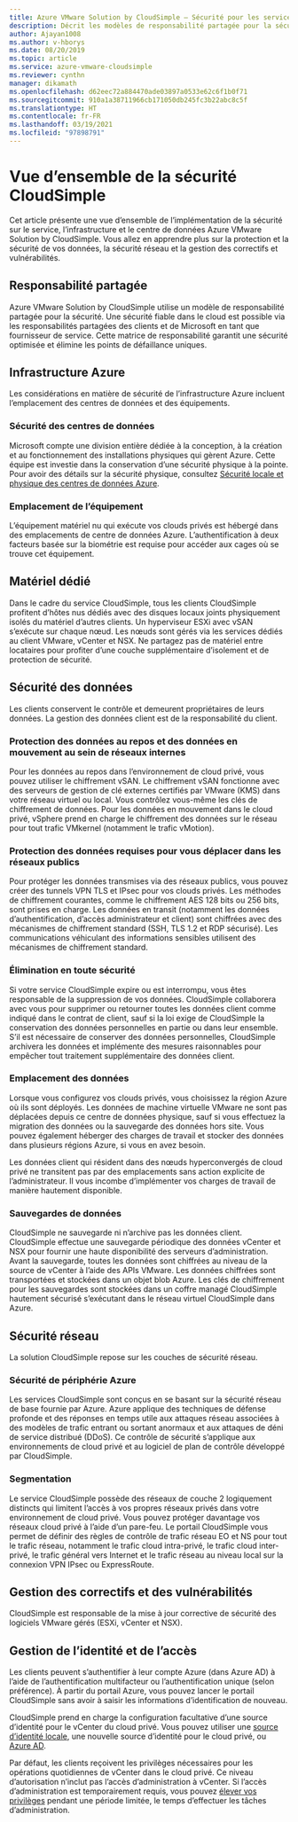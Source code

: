 ```yaml
---
title: Azure VMware Solution by CloudSimple – Sécurité pour les services CloudSimple
description: Décrit les modèles de responsabilité partagée pour la sécurité des services CloudSimple
author: Ajayan1008
ms.author: v-hborys
ms.date: 08/20/2019
ms.topic: article
ms.service: azure-vmware-cloudsimple
ms.reviewer: cynthn
manager: dikamath
ms.openlocfilehash: d62eec72a884470ade03897a0533e62c6f1b0f71
ms.sourcegitcommit: 910a1a38711966cb171050db245fc3b22abc8c5f
ms.translationtype: HT
ms.contentlocale: fr-FR
ms.lasthandoff: 03/19/2021
ms.locfileid: "97898791"
---
```

# <a name="cloudsimple-security-overview"></a>Vue d’ensemble de la sécurité CloudSimple

Cet article présente une vue d’ensemble de l’implémentation de la sécurité sur le service, l’infrastructure et le centre de données Azure VMware Solution by CloudSimple. Vous allez en apprendre plus sur la protection et la sécurité de vos données, la sécurité réseau et la gestion des correctifs et vulnérabilités.

## <a name="shared-responsibility"></a>Responsabilité partagée

Azure VMware Solution by CloudSimple utilise un modèle de responsabilité partagée pour la sécurité. Une sécurité fiable dans le cloud est possible via les responsabilités partagées des clients et de Microsoft en tant que fournisseur de service. Cette matrice de responsabilité garantit une sécurité optimisée et élimine les points de défaillance uniques.

## <a name="azure-infrastructure"></a>Infrastructure Azure

Les considérations en matière de sécurité de l’infrastructure Azure incluent l’emplacement des centres de données et des équipements.

### <a name="datacenter-security"></a>Sécurité des centres de données

Microsoft compte une division entière dédiée à la conception, à la création et au fonctionnement des installations physiques qui gèrent Azure. Cette équipe est investie dans la conservation d’une sécurité physique à la pointe. Pour avoir des détails sur la sécurité physique, consultez [Sécurité locale et physique des centres de données Azure](../security/fundamentals/physical-security.md).

### <a name="equipment-location"></a>Emplacement de l’équipement

L’équipement matériel nu qui exécute vos clouds privés est hébergé dans des emplacements de centre de données Azure.  L’authentification à deux facteurs basée sur la biométrie est requise pour accéder aux cages où se trouve cet équipement.

## <a name="dedicated-hardware"></a>Matériel dédié

Dans le cadre du service CloudSimple, tous les clients CloudSimple profitent d’hôtes nus dédiés avec des disques locaux joints physiquement isolés du matériel d’autres clients. Un hyperviseur ESXi avec vSAN s’exécute sur chaque nœud. Les nœuds sont gérés via les services dédiés au client VMware, vCenter et NSX. Ne partagez pas de matériel entre locataires pour profiter d’une couche supplémentaire d’isolement et de protection de sécurité.

## <a name="data-security"></a>Sécurité des données

Les clients conservent le contrôle et demeurent propriétaires de leurs données. La gestion des données client est de la responsabilité du client.

### <a name="data-protection-for-data-at-rest-and-data-in-motion-within-internal-networks"></a>Protection des données au repos et des données en mouvement au sein de réseaux internes

Pour les données au repos dans l’environnement de cloud privé, vous pouvez utiliser le chiffrement vSAN. Le chiffrement vSAN fonctionne avec des serveurs de gestion de clé externes certifiés par VMware (KMS) dans votre réseau virtuel ou local.  Vous contrôlez vous-même les clés de chiffrement de données. Pour les données en mouvement dans le cloud privé, vSphere prend en charge le chiffrement des données sur le réseau pour tout trafic VMkernel (notamment le trafic vMotion).

### <a name="data-protection-for-data-that-is-required-to-move-through-public-networks"></a>Protection des données requises pour vous déplacer dans les réseaux publics

Pour protéger les données transmises via des réseaux publics, vous pouvez créer des tunnels VPN TLS et IPsec pour vos clouds privés. Les méthodes de chiffrement courantes, comme le chiffrement AES 128 bits ou 256 bits, sont prises en charge. Les données en transit (notamment les données d’authentification, d’accès administrateur et client) sont chiffrées avec des mécanismes de chiffrement standard (SSH, TLS 1.2 et RDP sécurisé). Les communications véhiculant des informations sensibles utilisent des mécanismes de chiffrement standard.

### <a name="secure-disposal"></a>Élimination en toute sécurité

Si votre service CloudSimple expire ou est interrompu, vous êtes responsable de la suppression de vos données. CloudSimple collaborera avec vous pour supprimer ou retourner toutes les données client comme indiqué dans le contrat de client, sauf si la loi exige de CloudSimple la conservation des données personnelles en partie ou dans leur ensemble. S’il est nécessaire de conserver des données personnelles, CloudSimple archivera les données et implémente des mesures raisonnables pour empêcher tout traitement supplémentaire des données client.

### <a name="data-location"></a>Emplacement des données

Lorsque vous configurez vos clouds privés, vous choisissez la région Azure où ils sont déployés. Les données de machine virtuelle VMware ne sont pas déplacées depuis ce centre de données physique, sauf si vous effectuez la migration des données ou la sauvegarde des données hors site. Vous pouvez également héberger des charges de travail et stocker des données dans plusieurs régions Azure, si vous en avez besoin.

Les données client qui résident dans des nœuds hyperconvergés de cloud privé ne transitent pas par des emplacements sans action explicite de l’administrateur. Il vous incombe d’implémenter vos charges de travail de manière hautement disponible.

### <a name="data-backups"></a>Sauvegardes de données

CloudSimple ne sauvegarde ni n’archive pas les données client. CloudSimple effectue une sauvegarde périodique des données vCenter et NSX pour fournir une haute disponibilité des serveurs d’administration. Avant la sauvegarde, toutes les données sont chiffrées au niveau de la source de vCenter à l’aide des APIs VMware. Les données chiffrées sont transportées et stockées dans un objet blob Azure. Les clés de chiffrement pour les sauvegardes sont stockées dans un coffre managé CloudSimple hautement sécurisé s’exécutant dans le réseau virtuel CloudSimple dans Azure.

## <a name="network-security"></a>Sécurité réseau

La solution CloudSimple repose sur les couches de sécurité réseau.

### <a name="azure-edge-security"></a>Sécurité de périphérie Azure

Les services CloudSimple sont conçus en se basant sur la sécurité réseau de base fournie par Azure. Azure applique des techniques de défense profonde et des réponses en temps utile aux attaques réseau associées à des modèles de trafic entrant ou sortant anormaux et aux attaques de déni de service distribué (DDoS). Ce contrôle de sécurité s’applique aux environnements de cloud privé et au logiciel de plan de contrôle développé par CloudSimple.

### <a name="segmentation"></a>Segmentation

Le service CloudSimple possède des réseaux de couche 2 logiquement distincts qui limitent l’accès à vos propres réseaux privés dans votre environnement de cloud privé. Vous pouvez protéger davantage vos réseaux cloud privé à l’aide d’un pare-feu. Le portail CloudSimple vous permet de définir des règles de contrôle de trafic réseau EO et NS pour tout le trafic réseau, notamment le trafic cloud intra-privé, le trafic cloud inter-privé, le trafic général vers Internet et le trafic réseau au niveau local sur la connexion VPN IPsec ou ExpressRoute.

## <a name="vulnerability-and-patch-management"></a>Gestion des correctifs et des vulnérabilités

CloudSimple est responsable de la mise à jour corrective de sécurité des logiciels VMware gérés (ESXi, vCenter et NSX).

## <a name="identity-and-access-management"></a>Gestion de l’identité et de l’accès

Les clients peuvent s’authentifier à leur compte Azure (dans Azure AD) à l’aide de l’authentification multifacteur ou l’authentification unique (selon préférence). À partir du portail Azure, vous pouvez lancer le portail CloudSimple sans avoir à saisir les informations d’identification de nouveau.

CloudSimple prend en charge la configuration facultative d’une source d’identité pour le vCenter du cloud privé. Vous pouvez utiliser une [source d’identité locale](set-vcenter-identity.md), une nouvelle source d’identité pour le cloud privé, ou [Azure AD](azure-ad.md).

Par défaut, les clients reçoivent les privilèges nécessaires pour les opérations quotidiennes de vCenter dans le cloud privé. Ce niveau d’autorisation n’inclut pas l’accès d’administration à vCenter. Si l’accès d’administration est temporairement requis, vous pouvez [élever vos privilèges](escalate-private-cloud-privileges.md) pendant une période limitée, le temps d’effectuer les tâches d’administration.
